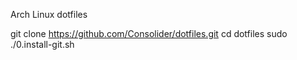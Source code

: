 Arch Linux dotfiles

git clone https://github.com/Consolider/dotfiles.git
cd dotfiles
sudo ./0.install-git.sh
